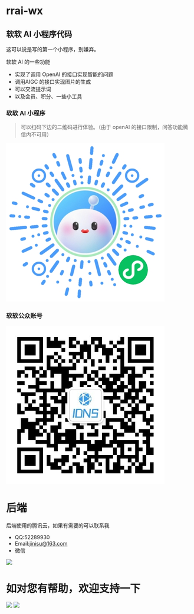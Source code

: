 # rrai-wx

## 软软 AI 小程序代码
这可以说是写的第一个小程序，别嫌弃。

软软 AI 的一些功能
- 实现了调用 OpenAI 的接口实现智能的问题
- 调用AIGC 的接口实现图片的生成
- 可以交流提示词
- 以及会员、积分、一些小工具

### 软软 AI 小程序
> 可以扫码下边的二维码进行体验。（由于 openAI 的接口限制，问答功能微信内不可用）

![软软AI小程序](./docs/rrai_miniprogram.jpeg)

### 软软公众账号

![软软公众账号](./docs/idns_gzh_qrcode.jpg)

# 后端
后端使用的腾讯云，如果有需要的可以联系我

- QQ:52289930
- Email:jinisu@163.com
- 微信
<image src="./docs/1682154380014.jpg" width="300">

# 如对您有帮助，欢迎支持一下

<image src="./docs/WechatIMG89.jpeg" width="400">
<image src="./docs/WechatIMG90.jpeg" width="400">